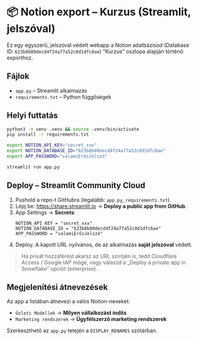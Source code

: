 
# 📦 Notion export – Kurzus (Streamlit, jelszóval)

Ez egy egyszerű, jelszóval védett webapp a Notion adatbázisod (Database ID: `623b8b80decd4f24a77a52c0d1dfc6ae`) "Kurzus" oszlopa alapján történő exporthoz.

## Fájlok
- `app.py` – Streamlit alkalmazás
- `requirements.txt` – Python függőségek

## Helyi futtatás
```bash
python3 -m venv .venv && source .venv/bin/activate
pip install -r requirements.txt

export NOTION_API_KEY="secret_xxx"
export NOTION_DATABASE_ID="623b8b80decd4f24a77a52c0d1dfc6ae"
export APP_PASSWORD="valamiErősJelszó"

streamlit run app.py
```

## Deploy – Streamlit Community Cloud
1. Pushold a repo-t GitHubra (legalább: `app.py`, `requirements.txt`).
2. Lépj be: https://share.streamlit.io → **Deploy a public app from GitHub**.
3. App Settings → **Secrets**:
   ```
   NOTION_API_KEY = "secret_xxx"
   NOTION_DATABASE_ID = "623b8b80decd4f24a77a52c0d1dfc6ae"
   APP_PASSWORD = "valamiErősJelszó"
   ```
4. Deploy. A kapott URL nyilvános, de az alkalmazás **saját jelszóval** védett.

> Ha privát hozzáférést akarsz az URL szintjén is, tedd Cloudflare Access / Google IAP mögé, vagy válaszd a „Deploy a private app in Snowflake” opciót (enterprise).

## Megjelenítési átnevezések
Az app a listában átnevezi a valós Notion-neveket:
- `Üzleti Modellek` → **Milyen vállalkozást indíts**
- `Marketing rendszerek` → **Ügyfélszerző marketing rendszerek**

Szerkeszthető az `app.py` tetején a `DISPLAY_RENAMES` szótárban.
